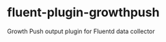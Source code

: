 fluent-plugin-growthpush
========================

Growth Push output plugin for Fluentd data collector
